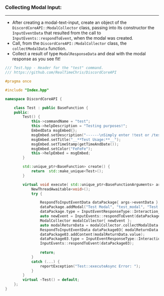 
### **Collecting Modal Input:**
---
- After creating a modal-text-input, create an object of the `DiscordCoreAPI::ModalCollector` class, passing into its constructor the `InputEventData` that resulted from the call to `InputEvents::respondToEvent`, when the modal was created.
- Call, from the `DiscordCoreAPI::ModalCollector` class, the `collectModalData` function.
- Collect a result of type `ModalResponseData` and deal with the modal response as you see fit!
```cpp
/// Test.hpp - Header for the "test" command.
/// https://github.com/RealTimeChris/DiscordCoreAPI

#pragma once

#include "Index.hpp"

namespace DiscordCoreAPI {

	class Test : public BaseFunction {
	public:
		Test() {
			this->commandName = "test";
			this->helpDescription = "Testing purposes!";
			EmbedData msgEmbed{};
			msgEmbed.setDescription("------\nSimply enter !test or /test!\n------");
			msgEmbed.setTitle("__**Test Usage:**__");
			msgEmbed.setTimeStamp(getTimeAndDate());
			msgEmbed.setColor("FeFeFe");
			this->helpEmbed = msgEmbed;
		}

		std::unique_ptr<BaseFunction> create() {
			return  std::make_unique<Test>();
		}

		virtual void execute( std::unique_ptr<BaseFunctionArguments> args) {
			NewThreadAwaitable<void>();
			try {

				RespondToInputEventData dataPackage{ args->eventData };
				dataPackage.addModal("Test Modal", "test_modal", "Test Modal Small", "test_modal", true, 1, 46, TextInputStyle::Paragraph, "TEST MODAL", "TestModal");
				dataPackage.type = InputEventResponseType::Interaction_Response;
				auto newEvent = InputEvents::respondToEvent(dataPackage);
				ModalCollector modalCollector{ newEvent };
				auto modalReturnData = modalCollector.collectModalData(120000).get();
				RespondToInputEventData dataPackage03{ modalReturnData };
				dataPackage03.addContent(modalReturnData.value);
				dataPackage03.type = InputEventResponseType::Interaction_Response;
				InputEvents::respondToEvent(dataPackage03);
				
				return;
			}
			catch (...) {
				reportException("Test::executeAsync Error: ");
			}
		}
		virtual ~Test() = default;
	};
}

```
